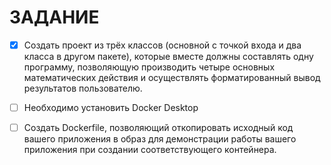 # ЗАДАНИЕ

- [x] Cоздать проект из трёх классов (основной с точкой входа и два класса в другом пакете), 
которые вместе должны составлять одну программу, позволяющую
производить четыре основных математических действия и осуществлять форматированный
вывод результатов пользователю.

- [ ] Необходимо установить Docker Desktop

- [ ] Создать Dockerfile, позволяющий откопировать исходный код вашего приложения в образ для демонстрации работы вашего приложения при создании соответствующего контейнера.
